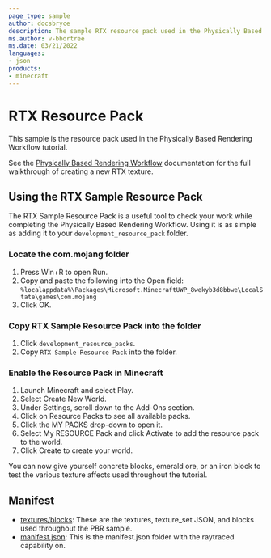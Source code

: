 ```yaml
---
page_type: sample
author: docsbryce
description: The sample RTX resource pack used in the Physically Based Rendering Workflow.
ms.author: v-bbortree
ms.date: 03/21/2022
languages:
- json
products:
- minecraft
---
```


# RTX Resource Pack

This sample is the resource pack used in the Physically Based Rendering Workflow tutorial.

See the [Physically Based Rendering Workflow](https://learn.microsoft.com/minecraft/creator/documents/rtxpbrtutorial) documentation for the full walkthrough of creating a new RTX texture.

## Using the RTX Sample Resource Pack

The RTX Sample Resource Pack is a useful tool to check your work while completing the Physically Based Rendering Workflow. Using it is as simple as adding it to your `development_resource_pack` folder.

### Locate the com.mojang folder

1. Press Win+R to open Run.
1. Copy and paste the following into the Open field: `%localappdata%\Packages\Microsoft.MinecraftUWP_8wekyb3d8bbwe\LocalState\games\com.mojang`
1. Click OK.

### Copy RTX Sample Resource Pack into the folder

1. Click `development_resource_packs`.
1. Copy `RTX Sample Resource Pack` into the folder.

### Enable the Resource Pack in Minecraft

1. Launch Minecraft and select Play.
1. Select Create New World.
1. Under Settings, scroll down to the Add-Ons section.
1. Click on Resource Packs to see all available packs.
1. Click the MY PACKS drop-down to open it.
1. Select My RESOURCE Pack and click Activate to add the resource pack to the world.
1. Click Create to create your world.


You can now give yourself concrete blocks, emerald ore, or an iron block to test the various texture affects used throughout the tutorial.


## Manifest

- [textures/blocks](https://github.com/microsoft/minecraft-samples/blob/main/rtx_resource_pack/textures/blocks): These are the textures, texture_set JSON, and blocks used throughout the PBR sample.
- [manifest.json](https://github.com/microsoft/minecraft-samples/blob/main/rtx_resource_pack/manifest.json/): This is the manifest.json folder with the raytraced capability on.
